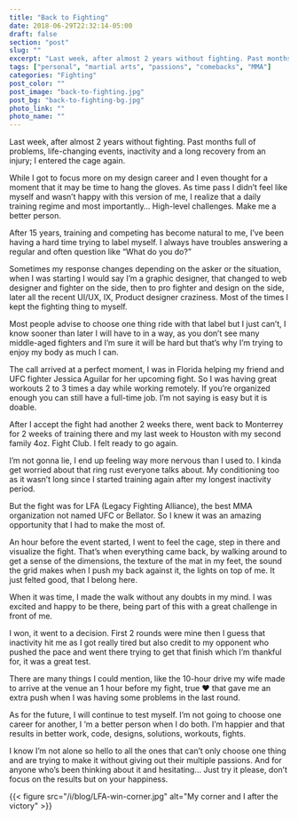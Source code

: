 ```yaml
---
title: "Back to Fighting"
date: 2018-06-29T22:32:14-05:00
draft: false
section: "post"
slug: ""
excerpt: "Last week, after almost 2 years without fighting. Past months full of problems, life-changing events, inactivity and a long recovery from an injury; I entered the cage again. The call arrived at a perfect moment, I was in Florida helping my friend Jessica Aguilar for her upcoming fight."
tags: ["personal", "martial arts", "passions", "comebacks", "MMA"]
categories: "Fighting"
post_color: ""
post_image: "back-to-fighting.jpg"
post_bg: "back-to-fighting-bg.jpg"
photo_link: ""
photo_name: ""
---
```

Last week, after almost 2 years without fighting. Past months full of problems, life-changing events, inactivity and a long recovery from an injury; I entered the cage again.

While I got to focus more on my design career and I even thought for a moment that it may be time to hang the gloves. As time pass I didn’t feel like myself and wasn’t happy with this version of me, I realize that a daily training regime and most importantly… High-level challenges. Make me a better person.

After 15 years, training and competing has become natural to me, I’ve been having a hard time trying to label myself. I always have troubles answering a regular and often question like “What do you do?”

Sometimes my response changes depending on the asker or the situation, when I was starting I would say I’m a graphic designer, that changed to web designer and fighter on the side, then to pro fighter and design on the side, later all the recent UI/UX, IX, Product designer craziness. Most of the times I kept the fighting thing to myself.

Most people advise to choose one thing ride with that label but I just can’t, I know sooner than later I will have to in a way, as you don’t see many middle-aged fighters and I’m sure it will be hard but that’s why I’m trying to enjoy my body as much I can.

The call arrived at a perfect moment, I was in Florida helping my friend and UFC fighter Jessica Aguilar for her upcoming fight. So I was having great workouts 2 to 3 times a day while working remotely. If you’re organized enough you can still have a full-time job. I’m not saying is easy but it is doable.

After I accept the fight had another 2 weeks there, went back to Monterrey for 2 weeks of training there and my last week to Houston with my second family 4oz. Fight Club. I felt ready to go again.

I’m not gonna lie, I end up feeling way more nervous than I used to. I kinda get worried about that ring rust everyone talks about. My conditioning too as it wasn’t long since I started training again after my longest inactivity period.

But the fight was for LFA (Legacy Fighting Alliance), the best MMA organization not named UFC or Bellator. So I knew it was an amazing opportunity that I had to make the most of.

An hour before the event started, I went to feel the cage, step in there and visualize the fight. That’s when everything came back, by walking around to get a sense of the dimensions, the texture of the mat in my feet, the sound the grid makes when I push my back against it, the lights on top of me.
It just felted good, that I belong here.

When it was time, I made the walk without any doubts in my mind. I was excited and happy to be there, being part of this with a great challenge in front of me.

I won, it went to a decision. First 2 rounds were mine then I guess that inactivity hit me as I got really tired but also credit to my opponent who pushed the pace and went there trying to get that finish which I’m thankful for, it was a great test.

There are many things I could mention, like the 10-hour drive my wife made to arrive at the venue an 1 hour before my fight, true ❤️ that gave me an extra push when I was having some problems in the last round.

As for the future, I will continue to test myself. I’m not going to choose one career for another, I ’m a better person when I do both.
I’m happier and that results in better work, code, designs, solutions, workouts, fights.

I know I’m not alone so hello to all the ones that can’t only choose one thing and are trying to make it without giving out their multiple passions.
And for anyone who’s been thinking about it and hesitating… Just try it please, don’t focus on the results but on your happiness.

{{< figure src="/i/blog/LFA-win-corner.jpg" alt="My corner and I after the victory" >}}

